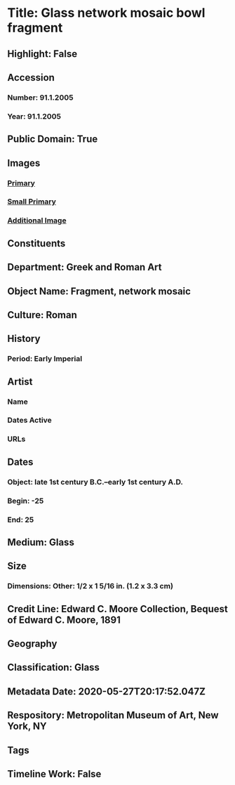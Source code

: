 # Title: Glass network mosaic bowl fragment
## Highlight: False
## Accession
### Number: 91.1.2005
### Year: 91.1.2005
## Public Domain: True
## Images
### [Primary](https://images.metmuseum.org/CRDImages/gr/original/DP21988.jpg)
### [Small Primary](https://images.metmuseum.org/CRDImages/gr/web-large/DP21988.jpg)
### [Additional Image](https://images.metmuseum.org/CRDImages/gr/original/DP21988_91.1.2005.jpg)
## Constituents
## Department: Greek and Roman Art
## Object Name: Fragment, network mosaic
## Culture: Roman
## History
### Period: Early Imperial
## Artist
### Name
### Dates Active
### URLs
## Dates
### Object: late 1st century B.C.–early 1st century A.D.
### Begin: -25
### End: 25
## Medium: Glass
## Size
### Dimensions: Other: 1/2 x 1 5/16 in. (1.2 x 3.3 cm)
## Credit Line: Edward C. Moore Collection, Bequest of Edward C. Moore, 1891
## Geography
## Classification: Glass
## Metadata Date: 2020-05-27T20:17:52.047Z
## Respository: Metropolitan Museum of Art, New York, NY
## Tags
## Timeline Work: False